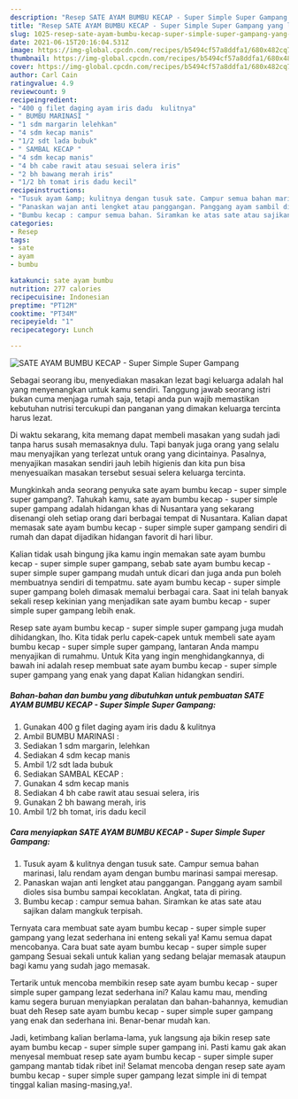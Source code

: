 ```yaml
---
description: "Resep SATE AYAM BUMBU KECAP - Super Simple Super Gampang yang lezat Untuk Jualan"
title: "Resep SATE AYAM BUMBU KECAP - Super Simple Super Gampang yang lezat Untuk Jualan"
slug: 1025-resep-sate-ayam-bumbu-kecap-super-simple-super-gampang-yang-lezat-untuk-jualan
date: 2021-06-15T20:16:04.531Z
image: https://img-global.cpcdn.com/recipes/b5494cf57a8ddfa1/680x482cq70/sate-ayam-bumbu-kecap-super-simple-super-gampang-foto-resep-utama.jpg
thumbnail: https://img-global.cpcdn.com/recipes/b5494cf57a8ddfa1/680x482cq70/sate-ayam-bumbu-kecap-super-simple-super-gampang-foto-resep-utama.jpg
cover: https://img-global.cpcdn.com/recipes/b5494cf57a8ddfa1/680x482cq70/sate-ayam-bumbu-kecap-super-simple-super-gampang-foto-resep-utama.jpg
author: Carl Cain
ratingvalue: 4.9
reviewcount: 9
recipeingredient:
- "400 g filet daging ayam iris dadu  kulitnya"
- " BUMBU MARINASI "
- "1 sdm margarin lelehkan"
- "4 sdm kecap manis"
- "1/2 sdt lada bubuk"
- " SAMBAL KECAP "
- "4 sdm kecap manis"
- "4 bh cabe rawit atau sesuai selera iris"
- "2 bh bawang merah iris"
- "1/2 bh tomat iris dadu kecil"
recipeinstructions:
- "Tusuk ayam &amp; kulitnya dengan tusuk sate. Campur semua bahan marinasi, lalu rendam ayam dengan bumbu marinasi sampai meresap."
- "Panaskan wajan anti lengket atau panggangan. Panggang ayam sambil dioles sisa bumbu sampai kecoklatan. Angkat, tata di piring."
- "Bumbu kecap : campur semua bahan. Siramkan ke atas sate atau sajikan dalam mangkuk terpisah."
categories:
- Resep
tags:
- sate
- ayam
- bumbu

katakunci: sate ayam bumbu 
nutrition: 277 calories
recipecuisine: Indonesian
preptime: "PT12M"
cooktime: "PT34M"
recipeyield: "1"
recipecategory: Lunch

---
```



![SATE AYAM BUMBU KECAP - Super Simple Super Gampang](https://img-global.cpcdn.com/recipes/b5494cf57a8ddfa1/680x482cq70/sate-ayam-bumbu-kecap-super-simple-super-gampang-foto-resep-utama.jpg)

Sebagai seorang ibu, menyediakan masakan lezat bagi keluarga adalah hal yang menyenangkan untuk kamu sendiri. Tanggung jawab seorang istri bukan cuma menjaga rumah saja, tetapi anda pun wajib memastikan kebutuhan nutrisi tercukupi dan panganan yang dimakan keluarga tercinta harus lezat.

Di waktu  sekarang, kita memang dapat membeli masakan yang sudah jadi tanpa harus susah memasaknya dulu. Tapi banyak juga orang yang selalu mau menyajikan yang terlezat untuk orang yang dicintainya. Pasalnya, menyajikan masakan sendiri jauh lebih higienis dan kita pun bisa menyesuaikan masakan tersebut sesuai selera keluarga tercinta. 



Mungkinkah anda seorang penyuka sate ayam bumbu kecap - super simple super gampang?. Tahukah kamu, sate ayam bumbu kecap - super simple super gampang adalah hidangan khas di Nusantara yang sekarang disenangi oleh setiap orang dari berbagai tempat di Nusantara. Kalian dapat memasak sate ayam bumbu kecap - super simple super gampang sendiri di rumah dan dapat dijadikan hidangan favorit di hari libur.

Kalian tidak usah bingung jika kamu ingin memakan sate ayam bumbu kecap - super simple super gampang, sebab sate ayam bumbu kecap - super simple super gampang mudah untuk dicari dan juga anda pun boleh membuatnya sendiri di tempatmu. sate ayam bumbu kecap - super simple super gampang boleh dimasak memalui berbagai cara. Saat ini telah banyak sekali resep kekinian yang menjadikan sate ayam bumbu kecap - super simple super gampang lebih enak.

Resep sate ayam bumbu kecap - super simple super gampang juga mudah dihidangkan, lho. Kita tidak perlu capek-capek untuk membeli sate ayam bumbu kecap - super simple super gampang, lantaran Anda mampu menyajikan di rumahmu. Untuk Kita yang ingin menghidangkannya, di bawah ini adalah resep membuat sate ayam bumbu kecap - super simple super gampang yang enak yang dapat Kalian hidangkan sendiri.

<!--inarticleads1-->

##### Bahan-bahan dan bumbu yang dibutuhkan untuk pembuatan SATE AYAM BUMBU KECAP - Super Simple Super Gampang:

1. Gunakan 400 g filet daging ayam iris dadu &amp; kulitnya
1. Ambil  BUMBU MARINASI :
1. Sediakan 1 sdm margarin, lelehkan
1. Sediakan 4 sdm kecap manis
1. Ambil 1/2 sdt lada bubuk
1. Sediakan  SAMBAL KECAP :
1. Gunakan 4 sdm kecap manis
1. Sediakan 4 bh cabe rawit atau sesuai selera, iris
1. Gunakan 2 bh bawang merah, iris
1. Ambil 1/2 bh tomat, iris dadu kecil




<!--inarticleads2-->

##### Cara menyiapkan SATE AYAM BUMBU KECAP - Super Simple Super Gampang:

1. Tusuk ayam &amp; kulitnya dengan tusuk sate. Campur semua bahan marinasi, lalu rendam ayam dengan bumbu marinasi sampai meresap.
1. Panaskan wajan anti lengket atau panggangan. Panggang ayam sambil dioles sisa bumbu sampai kecoklatan. Angkat, tata di piring.
1. Bumbu kecap : campur semua bahan. Siramkan ke atas sate atau sajikan dalam mangkuk terpisah.




Ternyata cara membuat sate ayam bumbu kecap - super simple super gampang yang lezat sederhana ini enteng sekali ya! Kamu semua dapat mencobanya. Cara buat sate ayam bumbu kecap - super simple super gampang Sesuai sekali untuk kalian yang sedang belajar memasak ataupun bagi kamu yang sudah jago memasak.

Tertarik untuk mencoba membikin resep sate ayam bumbu kecap - super simple super gampang lezat sederhana ini? Kalau kamu mau, mending kamu segera buruan menyiapkan peralatan dan bahan-bahannya, kemudian buat deh Resep sate ayam bumbu kecap - super simple super gampang yang enak dan sederhana ini. Benar-benar mudah kan. 

Jadi, ketimbang kalian berlama-lama, yuk langsung aja bikin resep sate ayam bumbu kecap - super simple super gampang ini. Pasti kamu gak akan menyesal membuat resep sate ayam bumbu kecap - super simple super gampang mantab tidak ribet ini! Selamat mencoba dengan resep sate ayam bumbu kecap - super simple super gampang lezat simple ini di tempat tinggal kalian masing-masing,ya!.

